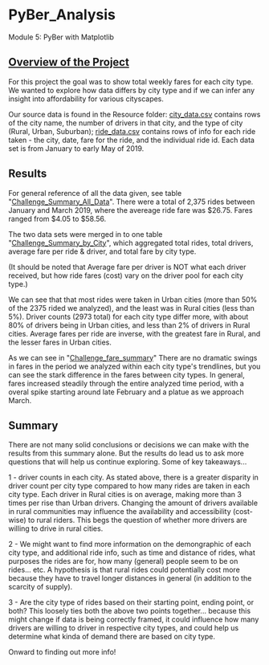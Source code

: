 # PyBer_Analysis
 Module 5: PyBer with Matplotlib

## [Overview of the Project](https://courses.bootcampspot.com/courses/2523/assignments/43090?module_item_id=806188)

For this project the goal was to show total weekly fares for each city type. We wanted to explore how data differs by city type and if we can infer any insight into affordability for various cityscapes. 

Our source data is found in the Resource folder: [city_data.csv](https://github.com/ahualoh/PyBer_Analysis/blob/main/Resources/city_data.csv) contains rows of  the city name, the number of drivers in that city, and the type of city (Rural, Urban, Suburban); [ride_data.csv](https://github.com/ahualoh/PyBer_Analysis/blob/main/Resources/ride_data.csv) contains rows of info for each ride taken - the city, date, fare for the ride, and the individual ride id. Each data set is from January to early May of 2019.

## Results 

For general reference of all the data given, see table "[Challenge_Summary_All_Data](https://github.com/ahualoh/PyBer_Analysis/blob/main/Analysis/Challenge_Summary_All_Data.png)". There were a total of 2,375 rides between January and March 2019, where the avereage ride fare was $26.75. Fares ranged from $4.05 to $58.56. 

The two data sets were merged in to one table "[Challenge_Summary_by_City](https://github.com/ahualoh/PyBer_Analysis/blob/main/Analysis/Challenge_Summary_by_City.png)", which aggregated  total rides, total drivers, average fare per ride & driver, and total fare by city type.

(It should be noted that Average fare per driver is NOT what each driver received, but how ride fares (cost) vary on the driver pool for each city type.) 

We can see that that most rides were taken in Urban cities (more than 50% of the 2375 rided we analyzed), and the least was in Rural cities (less than 5%). Driver counts (2973 total) for each city type differ more, with about 80% of drivers being in Urban cities, and less than 2% of drivers in Rural cities. Average fares per ride are inverse, with the greatest fare in Rural, and the lesser fares in Urban cities. 

As we can see in "[Challenge_fare_summary](https://github.com/ahualoh/PyBer_Analysis/blob/main/Analysis/Challenge_fare_summary.png)" There are no dramatic swings in fares in the period we analyzed within each city type's trendlines, but you can see the stark difference in the fares between city types. In general, fares increased steadily through the entire analyzed time period, with a overal spike starting around late February and a platue as we approach March. 

## Summary

There are not many solid conclusions or decisions we can make with the results from this summary alone. But the results do lead us to ask more questions that will help us continue exploring. Some of key takeaways...

1 - driver counts in each city. As stated above, there is a greater disparity in driver count per city type compared to how many rides are taken in each city type. Each driver in Rural cities is on average, making more than 3 times per rise than Urban drivers. Changing the amount of drivers available in rural communities may influence the availability and accessibility (cost-wise) to rural riders. This begs the question of whether more drivers are willing to drive in rural cities. 

2 - We might want to find more information on the demongraphic of each city type, and additional ride info, such as time and distance of rides, what purposes the rides are for, how many (general) people seem to be on rides... etc. A hypothesis is that rural rides could potentially cost more because they have to travel longer distances in general (in addition to the scarcity of supply).  

3 - Are the city type of rides based on their starting point, ending point, or both? This loosely ties both the above two points together... because this might change if data is being correctly framed, it could influence how many drivers are willing to driver in respective city types, and could help us determine what kinda of demand there are based on city type. 

Onward to finding out more info! 